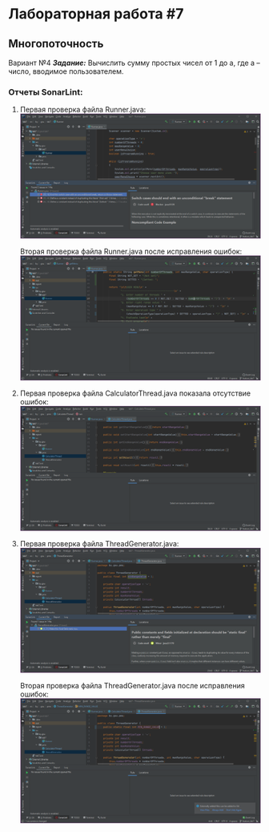 # Лабораторная работа #7

## Многопоточность

Вариант №4
***Задание:*** Вычислить сумму простых чисел от 1 до а, где а – число, вводимое пользователем.

### Отчеты SonarLint:
1.  Первая проверка файла Runner.java:
    ![Первая проверка файла Runner.java](./report/Runner_before_fix.PNG)

    Вторая проверка файла Runner.java после исправления ошибок:
    ![Первая проверка файла Runner.java](./report/Runner_after_fix.PNG)

2.  Первая проверка файла CalculatorThread.java показала отсутствие ошибок:
    ![Первая проверка файла CalculatorThread.java](./report/CalculatorThread_check.PNG)

3.  Первая проверка файла ThreadGenerator.java:
    ![Первая проверка файла ThreadGenerator.java](./report/ThreadGenerator_before_fix.PNG)

    Вторая проверка файла ThreadGenerator.java после исправления ошибок:
    ![Первая проверка файла ThreadGenerator.java](./report/ThreadGenerator_after_fix.PNG)
